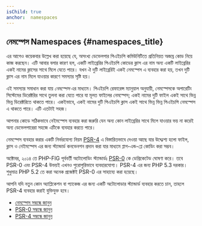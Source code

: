 ```yaml
---
isChild: true
anchor:  namespaces
---
```


## নেমস্পেস Namespaces {#namespaces_title}

এর আগেও কয়েকবার উল্লেখ করা হয়েছে যে, অসংখ্য ডেভেলপার পিএইচপি কমিউনিটিতে প্রতিনিয়ত অজস্র কোড নিয়ে কাজ করছেন। এটি আবার বলার কারণ হল,
একটি লাইব্রেরির পিএইচপি কোডের ক্লাস এর নাম অন্য একটি লাইব্রেরির একই নামের ক্লাসের সাথে মিলে যেতে পারে। যখন ঐ দুটি লাইব্রেরিই একই নেমস্পেস এ
ব্যবহার করা হয়, তখন দুটি ক্লাস এর নাম মিলে যাওয়ার কারণে সমস্যার সৃষ্টি হয়।

এই সমস্যার সমাধান করা যায় _নেমস্পেস_ এর মাধ্যমে। পিএইচপি রেফারেন্স ম্যানুয়াল অনুযায়ী, নেমস্পেসকে অপারেটিং সিস্টেমের ডিরেক্টরির সাথে
তুলনা করা যেতে পারে যা মূলত ফাইলের নেমস্পেস; একই নামের দুটি ফাইল একই সাথে ভিন্ন ভিন্ন ডিরেক্টরিতে থাকতে পারে। একইভাবে,
একই নামের দুটি পিএইচপি ক্লাস একই সাথে ভিন্ন ভিন্ন পিএইচপি নেমস্পেস এ থাকতে পারে। এটি এতটাই সহজ।

আপনার কোডে সঠিকভাবে নেইমস্পেস ব্যবহার করা জরুরি যেন অন্য কোন লাইব্রেরির সাথে মিলে যাওয়ার ভয় না করেই অন্য ডেভেলপারেরা সহজে
এটিকে ব্যবহার করতে পারে।

নেমস্পেস ব্যবহার করার একটি নির্ভরযোগ্য নিয়ম [PSR-4][psr4] এ বিস্তারিতভাবে দেওয়া আছে যার উদ্দ্যেশ্য হলো ফাইল, ক্লাস ও নেইমস্পেস এর জন্য স্ট্যান্ডার্ড
কনভেনশন প্রদান করা যার মাধ্যমে প্লাগ-এন্ড-প্লে কোডিং করা সম্ভব।

অক্টোবর, ২০১৪ তে PHP-FIG পূর্ববর্তী অটোলোডিং স্ট্যান্ডার্ডঃ [PSR-0][psr0] কে ডেপ্রিকেটেড ঘোষণা করে। তবে PSR-0 এবং PSR-4 উভয়ই এখনও পুরোপুরিভাবে ব্যবহারযোগ্য।  PSR-4 এর জন্য PHP 5.3 দরকার। শুধুমাত্র PHP 5.2 তে করা অনেক প্রজেক্টই PSR-0 এর সাহায্যে করা হয়েছে।

আপনি যদি নতুন কোন অ্যাপ্লিকেশন বা প্যাকেজ এর জন্য একটি অটোলোডার স্ট্যান্ডার্ড ব্যবহার করতে চান, তাহলে PSR-4 ব্যবহার করাই যুক্তিযুক্ত হবে।

* [নেমস্পেস সম্বন্ধে জানুন][namespaces]
* [PSR-0 সম্বন্ধে জানুন][psr0]
* [PSR-4 সম্বন্ধে জানুন][psr4]


[namespaces]: http://php.net/language.namespaces
[psr0]: http://www.php-fig.org/psr/psr-0/
[psr4]: http://www.php-fig.org/psr/psr-4/
